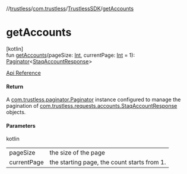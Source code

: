 //[trustless](../../../index.md)/[com.trustless](../index.md)/[TrustlessSDK](index.md)/[getAccounts](get-accounts.md)

# getAccounts

[kotlin]\
fun [getAccounts](get-accounts.md)(pageSize: [Int](https://kotlinlang.org/api/latest/jvm/stdlib/kotlin/-int/index.html), currentPage: [Int](https://kotlinlang.org/api/latest/jvm/stdlib/kotlin/-int/index.html) = 1): [Paginator](../../com.trustless.paginator/-paginator/index.md)&lt;[StaqAccountResponse](../../com.trustless.requests.accounts/-staq-account-response/index.md)&gt;

[Api Reference](https://developer.staq.io/docs/apis/accounts#/Accounts/List%20all%20customer's%20accounts)

#### Return

A [com.trustless.paginator.Paginator](../../com.trustless.paginator/-paginator/index.md) instance configured to manage the pagination of [com.trustless.requests.accounts.StaqAccountResponse](../../com.trustless.requests.accounts/-staq-account-response/index.md) objects.

#### Parameters

kotlin

| | |
|---|---|
| pageSize | the size of the page |
| currentPage | the starting page, the count starts from 1. |
